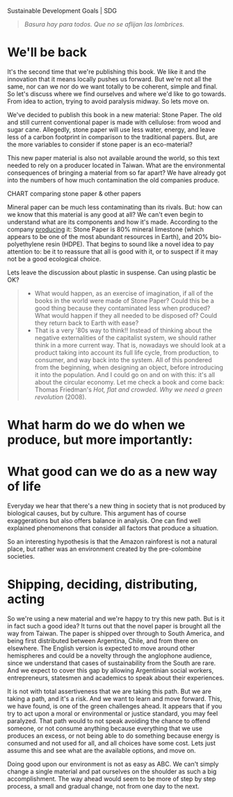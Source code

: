 Sustainable Development Goals | SDG

> *Basura hay para todos. Que no se aflijan las lombrices.*


# We'll be back

It's the second time that we're publishing this book. We like it and the innovation that it means locally pushes us forward. But we're not all the same, nor can we nor do we want totally to be coherent, simple and final. So let's discuss where we find ourselves and where we'd like to go towards. From idea to action, trying to avoid paralysis midway. So lets move on.

We've decided to publish this book in a new material: Stone Paper.
The old and still current conventional paper is made with cellulose: from wood and sugar cane.
Allegedly, stone paper will use less water, energy, and leave less of a carbon footprint in comparison to the traditional papers.
But, are the more variables to consider if stone paper is an eco-material?

This new paper material is also not available around the world, so this text needed to rely on a producer located in Taiwan. What are the environmental consequences of bringing a material from so far apart? We have already got into the numbers of how much contamination the old companies produce.

CHART comparing stone paper & other papers

Mineral paper can be much less contaminating than its rivals. But: how can we know that this material is any good at all? We can't even begin to understand what are its components and how it's made. According to the company [producing](https://www.stone-paper.com/en/faq/) it: Stone Paper is 80% mineral limestone (which appears to be one of the most abundant resources in Earth), and 20% bio-polyethylene resin (HDPE). That begins to sound like a novel idea to pay attention to: be it to reassure that all is good with it, or to suspect if it may not be a good ecological choice.

Lets leave the discussion about plastic in suspense. Can using plastic be OK?

> * What would happen, as an exercise of imagination, if all of the books in the world were made of Stone Paper? Could this be a good thing because they contaminated less when produced? What would happen if they all needed to be disposed of? Could they return back to Earth with ease?
> * That is a very '80s way to think!! Instead of thinking about the negative externalities of the capitalist system, we should rather think in a more current way. That is, nowadays we should look at a product taking into account its full life cycle, from production, to consumer, and way back into the system. All of this pondered from the beginning, when designing an object, before introducing it into the population. And I could go on and on with this: it's all about the circular economy. Let me check a book and come back: Thomas Friedman's *Hot, flat and crowded. Why we need a green revolution* (2008).

# What harm do we do when we produce, but more importantly:

# What good can we do as a new way of life

Everyday we hear that there's a new thing in society that is not produced by biological causes, but by culture. This argument has of course exaggerations but also offers balance in analysis. One can find well explained phenomenons that consider all factors that produce a situation.

So an interesting hypothesis is that the Amazon rainforest is not a natural place, but rather was an environment created by the pre-colombine societies. 



# Shipping, deciding, distributing, acting

So we're using a new material and we're happy to try this new path. But is it in fact such a good idea? It turns out that the novel paper is brought all the way from Taiwan. The paper is shipped over through to South America, and being first distributed between Argentina, Chile, and from there on elsewhere. The English version is expected to move around other hemispheres and could be a novelty through the anglophone audience, since we understand that cases of sustainability from the South are rare. And we expect to cover this gap by allowing Argentinian social workers, entrepreneurs, statesmen and academics to speak about their experiences.

It is not with total assertiveness that we are taking this path. But we are taking a path, and it's a risk. And we want to learn and move forward. This, we have found, is one of the green challenges ahead. It appears that if you try to act upon a moral or environmental or justice standard, you may feel paralyzed. That path would to not speak avoiding the chance to offend someone, or not consume anything because everything that we use produces an excess, or not being able to do something because energy is consumed and not used for all, and all choices have some cost. Lets just assume this and see what are the available options, and move on.

Doing good upon our environment is not as easy as ABC. We can't simply change a single material and pat ourselves on the shoulder as such a big accomplishment. The way ahead would seem to be more of step by step process, a small and gradual change, not from one day to the next.

